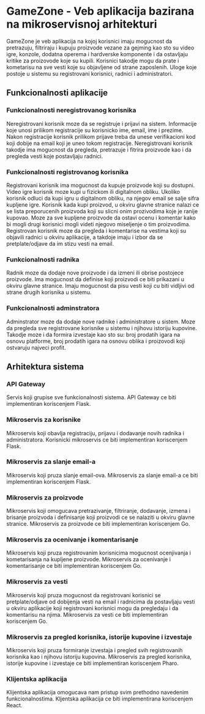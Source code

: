 # GameZone - Veb aplikacija bazirana na mikroservisnoj arhitekturi

GameZone je veb aplikacija na kojoj korisnici imaju mogucnost da pretrazuju, filtriraju i kupuju proizvode vezane za gejming kao sto su video igre, konzole, dodatna operema i hardverske komponente i da ostavljaju kritike za proizovode koje su kupili. Korisnici takodje mogu da prate i kometarisu na sve vesti koje su objavljene od strane zaposlenih. Uloge koje postoje u sistemu su registrovani korisnici, radnici i administratori.

## Funkcionalnosti aplikacije

### Funkcionalnosti neregistrovanog korisnika

Neregistrovani korisnik moze da se registruje i prijavi na sistem. Informacije koje unosi prilikom registracije su korisnicko ime, email, ime i prezime. Nakon registracije korisnik prilikom prijave treba da unese verifikacioni kod koji dobije na email koji je uneo tokom registracije. Neregistrovani korisnik takodje ima mogucnost da pregleda, pretrazuje i fitrira proizvode kao i da pregleda vesti koje postavljaju radnici.

### Funkcionalnosti registrovanog korisnika

Registrovani korisnik ima mogucnost da kupuje proizvode koji su dostupni. Video igre korisnik moze kupi u fizickom ili digitalnom obliku. Ukoliko korisnik odluci da kupi igru u digitalnom obliku, na njegov email se salje sifra kupljene igre. Korisnik kada kupi proizvod, u okviru glavne stranice nalazi ce se lista preporucenih proizvoda koji su slicni onim prozivodima koje je ranije kupovao. Moze za sve kupljene proizvode da ostavi ocenu i komentar kako bi mogli drugi korisnici mogli videti njegovo miseljenje o tim proizvodima. Registrovan korisnik moze da pregleda i komentarise na vestima koji su objavili radnici u okviru aplikacije, a takdoje imaju i izbor da se pretplate/odjave da im stizu vesti na email.

### Funkcionalnosti radnika

Radnik moze da dodaje nove proizvode i da izmeni ili obrise postojece proizvode. Ima mogucnost da definise koji proizvodi ce biti prikazani u okviru glavne stranice. Imaju mogucnost da pisu vesti koji cu biti vidljivi od strane drugih korisnika u sistemu.

### Funkcionalnosti adminstratora

Adminstrator moze da dodaje nove radnike i administratore u sistem. Moze da pregleda sve registrovane korisnike u sistemu i njihovu istoriju kupovine. Takodje moze i da formira izvestaje kao sto su: broj prodatih igara na osnovu platforme, broj prodatih igara na osnovu oblika i proizovodi koji ostvaruju najveci profit. 

## Arhitektura sistema

### API Gateway 

Servis koji grupise sve funkcionalnosti sistema. API Gateway ce biti implementiran koriscenjem Flask.

### Mikroservis za korisnike

Mikroservis koji obavlja registraciju, prijavu i dodavanje novih radnika i administratora. Korisnicki mikroservis ce biti implementiran koriscenjem Flask.

### Mikroservis za slanje email-a

Mikroservis koji pruza slanje email-ova. Mikroservis za slanje email-a ce biti implementiran koriscenjem Flask.

### Mikroservis za proizvode

Mikroservis koji omogucava pretrazivanje, filtriranje, dodavanje, izmena i brisanje proizvoda i definisanje koji proizvodi ce se nalaziti u okviru glavne stranice. Mikroservis za proizvode ce biti implementiran koriscenjem Go.

### Mikroservis za ocenivanje i komentarisanje

Mikroservis koji pruza registrovanim korisnicima mogucnost ocenjivanja i kometarisanja na kupljene proizvode. Mikroservis za ocenivanje i komentarisanje ce biti implementiran koriscenjem Go.

### Mikroservis za vesti

Mikroservis koji pruza mogucnost da registrovani korisnici se pretplate/odjave od dobijenja vesti na email i radnicima da postavljaju vesti u okviru aplikacije koji registrovani korisnici mogu da pregledaju i da komentarisu na njima. Mikroservis za vesti ce biti implementiran koriscenjem Go.

### Mikroservis za pregled korisnika, istorije kupovine i izvestaje

Mikroservis koji pruza formiranje izvestaja i pregled svih registrovanih korisnika kao i njihovu istoriju kupovina. Mikroservis za pregled korisnika, istorije kupovine i izvestaje ce biti implementiran koriscenjem Pharo.

### Klijentska aplikacija

Klijentska aplikacija omogucava nam pristup svim prethodno navedenim funkcionalnostima. Kljentska aplikacija ce biti implementirana koriscenjem React.
